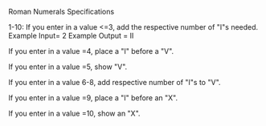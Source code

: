 Roman Numerals Specifications

1-10:
  If you enter in a value <=3, add the respective number of "I"s needed.
  Example Input= 2
  Example Output = II

  If you enter in a value =4, place a "I" before a "V".

  If you enter in a value =5, show "V".

  If you enter in a value 6-8, add respective number of "I"s to "V".

  If you enter in a value =9, place a "I" before an "X".

  If you enter in a value =10, show an "X".
